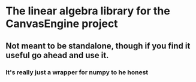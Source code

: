 # The linear algebra library for the CanvasEngine project

## Not meant to be standalone, though if you find it useful go ahead and use it.
### It's really just a wrapper for numpy to he honest
